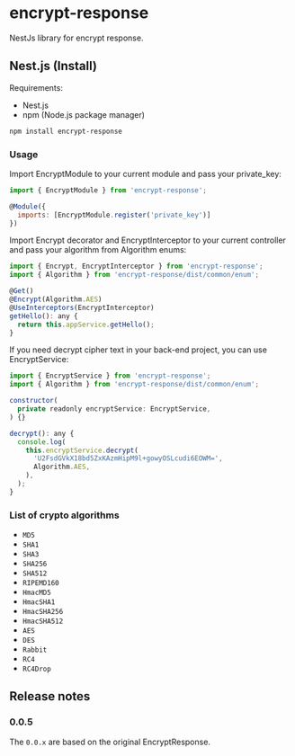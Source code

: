 # encrypt-response

NestJs library for encrypt response.

## Nest.js (Install)

Requirements:

- Nest.js
- npm (Node.js package manager)

```bash
npm install encrypt-response
```

### Usage

Import EncryptModule to your current module and pass your private_key:

```javascript
import { EncryptModule } from 'encrypt-response';

@Module({
  imports: [EncryptModule.register('private_key')]
})
```

Import Encrypt decorator and EncryptInterceptor to your current controller and pass your algorithm from Algorithm enums:

```javascript
import { Encrypt, EncryptInterceptor } from 'encrypt-response';
import { Algorithm } from 'encrypt-response/dist/common/enum';

@Get()
@Encrypt(Algorithm.AES)
@UseInterceptors(EncryptInterceptor)
getHello(): any {
  return this.appService.getHello();
}
```

If you need decrypt cipher text in your back-end project, you can use EncryptService:

```javascript
import { EncryptService } from 'encrypt-response';
import { Algorithm } from 'encrypt-response/dist/common/enum';

constructor(
  private readonly encryptService: EncryptService,
) {}

decrypt(): any {
  console.log(
    this.encryptService.decrypt(
      'U2FsdGVkX18bd5ZxKAzmHipM9l+gowyOSLcudi6EOWM=',
      Algorithm.AES,
    ),
  );
}
```

### List of crypto algorithms

- `MD5`
- `SHA1`
- `SHA3`
- `SHA256`
- `SHA512`
- `RIPEMD160`
- `HmacMD5`
- `HmacSHA1`
- `HmacSHA256`
- `HmacSHA512`
- `AES`
- `DES`
- `Rabbit`
- `RC4`
- `RC4Drop`

## Release notes

### 0.0.5

The `0.0.x` are based on the original EncryptResponse.
